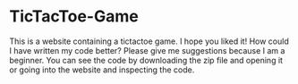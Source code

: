 # TicTacToe-Game

This is a website containing a tictactoe game. I hope you liked it!
How could I have written my code better? Please give me suggestions because I am a beginner.
You can see the code by downloading the zip file and opening it or going into the website and inspecting the code.
